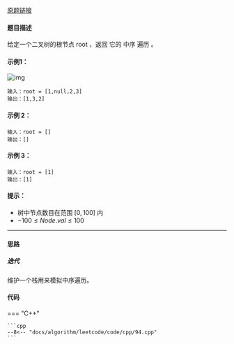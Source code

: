 [原题链接](https://leetcode.cn/problems/binary-tree-inorder-traversal/)

#### 题目描述
给定一个二叉树的根节点 root ，返回 它的 中序 遍历 。

#### 示例1：
![img](https://assets.leetcode.com/uploads/2020/09/15/inorder_1.jpg)

```
输入：root = [1,null,2,3]
输出：[1,3,2]
```

#### 示例 2：
```
输入：root = []
输出：[]
```

#### 示例 3：
```
输入：root = [1]
输出：[1]
```

#### 提示：
- 树中节点数目在范围 $[0, 100]$ 内
- $-100 \le Node.val \le 100$

---

#### 思路
##### 迭代
维护一个栈用来模拟中序遍历。

#### 代码

=== "C++"

    ```cpp
    --8<-- "docs/algorithm/leetcode/code/cpp/94.cpp"
    ```
